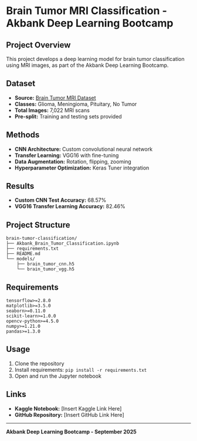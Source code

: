 # Brain Tumor MRI Classification - Akbank Deep Learning Bootcamp

## Project Overview
This project develops a deep learning model for brain tumor classification using MRI images, as part of the Akbank Deep Learning Bootcamp.

## Dataset
- **Source:** [Brain Tumor MRI Dataset](https://www.kaggle.com/datasets/masoudnickparvar/brain-tumor-mri-dataset)
- **Classes:** Glioma, Meningioma, Pituitary, No Tumor
- **Total Images:** 7,022 MRI scans
- **Pre-split:** Training and testing sets provided

## Methods
- **CNN Architecture:** Custom convolutional neural network
- **Transfer Learning:** VGG16 with fine-tuning
- **Data Augmentation:** Rotation, flipping, zooming
- **Hyperparameter Optimization:** Keras Tuner integration

## Results
- **Custom CNN Test Accuracy:** 68.57%
- **VGG16 Transfer Learning Accuracy:** 82.46%

## Project Structure
```
brain-tumor-classification/
├── Akbank_Brain_Tumor_Classification.ipynb
├── requirements.txt
├── README.md
└── models/
    ├── brain_tumor_cnn.h5
    └── brain_tumor_vgg.h5
```

## Requirements
```
tensorflow>=2.8.0
matplotlib>=3.5.0
seaborn>=0.11.0
scikit-learn>=1.0.0
opencv-python>=4.5.0
numpy>=1.21.0
pandas>=1.3.0
```

## Usage
1. Clone the repository
2. Install requirements: `pip install -r requirements.txt`
3. Open and run the Jupyter notebook

## Links
- **Kaggle Notebook:** [Insert Kaggle Link Here]
- **GitHub Repository:** [Insert GitHub Link Here]

---
**Akbank Deep Learning Bootcamp - September 2025**
